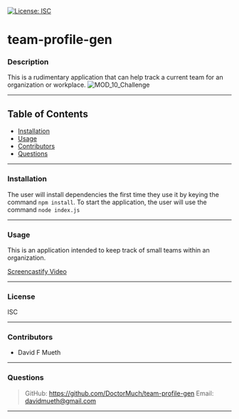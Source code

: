 
  [![License: ISC](https://img.shields.io/badge/License-ISC-blue.svg)](https://opensource.org/licenses/ISC)
  # team-profile-gen

  
  ### Description
  This is a rudimentary application that can help track a current team for an organization or workplace.
  ![MOD_10_Challenge](https://user-images.githubusercontent.com/78443941/149269427-45631bab-afb8-4973-b7e8-cc694e10a173.png)


  ---
  ## Table of Contents
  * [Installation](#installation)
  * [Usage](#usage)
  * [Contributors](#contributors)
  * [Questions](#questions)

  ---
  ### Installation
  The user will install dependencies the first time they use it by keying the command ``` npm install ```. To start the application, the user will use the command ``` node index.js ```

  ---
  ### Usage
  This is an application intended to keep track of small teams within an organization.
  
  [Screencastify Video](https://watch.screencastify.com/v/c9fYH4JeEkaaD9Zq1SU7)
  
  ---
  ### License
  ISC
    
  ---
  ### Contributors
  * David F Mueth

  ---
  ### Questions
  > GitHub: https://github.com/DoctorMuch/team-profile-gen
  > Email: davidmueth@gmail.com

  ---
  

  
  
